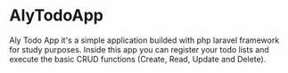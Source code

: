 # AlyTodoApp
Aly Todo App it's a simple application builded with php laravel framework for study purposes. Inside this app you can register your todo lists and execute the basic CRUD functions (Create, Read, Update and Delete).
